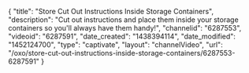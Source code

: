 {
    "title": "Store Cut Out Instructions Inside Storage Containers",
    "description": "Cut out instructions and place them inside your storage containers so you'll always have them handy!",
    "channelid": "6287553",
    "videoid": "6287591",
    "date_created": "1438394114",
    "date_modified": "1452124700",
    "type": "captivate",
    "layout": "channelVideo",
    "url": "\/oxo\/store-cut-out-instructions-inside-storage-containers\/6287553-6287591"
}